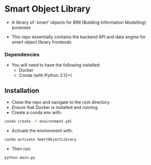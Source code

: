 # Smart Object Library

* A library of 'smart' objects for BIM (Building Information Modelling) purposes

* This repo essentially contains the backend API and data engine for smart object library frontends

### Dependencies

* You will need to have the following installed:
    * Docker
    * Conda (with Python 3.12+)


## Installation
* Clone the repo and navigate to the root directory
* _Ensure_ that Docker is installed and running
* Create a conda env with:

```bash
conda create -f environment.yml
```

* Activate the environment with:

```bash
conda activate SmartObjectLibrary
```

* Then run:

```bash
python main.py
```